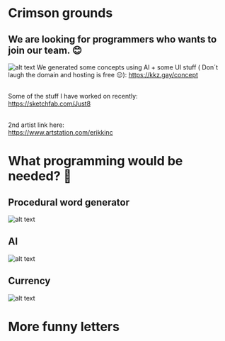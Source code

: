 # Crimson grounds
## We are looking for programmers who wants to join our team. 😊

![alt text](res/img/style.jpg)
We generated some concepts using AI + some UI stuff ( Don´t laugh the domain and hosting is free 😔): https://kkz.gay/concept 

<br>Some of the stuff I have worked on recently:
<br>https://sketchfab.com/Just8

<br>2nd artist link here:
<br>https://www.artstation.com/erikkinc

# What programming would be needed? 🤔
## Procedural word generator
![alt text](res/img/generation.jpg)

## AI
![alt text](res/img/ai.jpg)

## Currency
![alt text](res/img/currency.jpg)

# More funny letters
